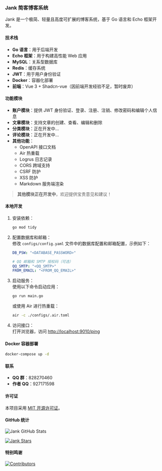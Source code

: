 ### Jank 简客博客系统

Jank 是一个极简、轻量且高度可扩展的博客系统，基于 Go 语言和 Echo 框架开发。

#### 技术栈

- **Go 语言**：用于后端开发
- **Echo 框架**：用于构建高性能 Web 应用
- **MySQL**：关系型数据库
- **Redis**：缓存系统
- **JWT**：用于用户身份验证
- **Docker**：容器化部署
- **前端**：Vue 3 + Shadcn-vue（因前端开发经验不足，暂时废弃）

#### 功能模块

- **账户模块**：提供 JWT 身份验证、登录、注册、注销、修改密码和编辑个人信息
- **文章模块**：支持文章的创建、查看、编辑和删除
- **分类模块**：正在开发中...
- **评论模块**：正在开发中...
- **其他功能**：
  - OpenAPI 接口文档
  - Air 热重载
  - Logrus 日志记录
  - CORS 跨域支持
  - CSRF 防护
  - XSS 防护
  - Markdown 服务端渲染

> **其他模块正在开发中**，欢迎提供宝贵意见和建议！

#### 本地开发

1. 安装依赖：

   ```bash
   go mod tidy
   ```

2. 配置数据库和邮箱：  
   修改 `configs/config.yaml` 文件中的数据库配置和邮箱配置，示例如下：

   ```yaml
   DB_PSW: "<DATABASE_PASSWORD>"

   # QQ 邮箱和 SMTP 授权码（可选）
   QQ_SMTP: "<QQ_SMTP>"
   FROM_EMAIL: "<FROM_QQ_EMAIL>"
   ```

3. 启动服务：  
   使用以下命令启动应用：

   ```bash
   go run main.go
   ```

   或使用 Air 进行热重载：

   ```bash
   air -c ./configs/.air.toml
   ```

4. 访问接口：  
   打开浏览器，访问 [http://localhost:9010/ping](http://localhost:9010/ping)

#### Docker 容器部署

```bash
docker-compose up -d
```

#### 联系

- **QQ 群**：828270460
- **作者 QQ**：927171598

#### 许可证

本项目采用 [MIT 开源许可证](https://opensource.org/licenses/MIT)。

#### GitHub 统计

![Jank GitHub Stats](https://github-readme-stats.vercel.app/api?username=Done-0&show_icons=true&count_private=true&hide=prs&theme=radical)

[![Jank Stars](https://img.shields.io/github/stars/Done-0/Jank?style=social)](https://github.com/Done-0/Jank)

#### 特别鸣谢

[![Contributors](https://img.shields.io/github/contributors/Done-0/Jank)](https://github.com/Done-0/Jank/graphs/contributors)
